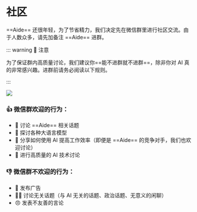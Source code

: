 # 社区

==Aide== 还很年轻，为了节省精力，我们决定先在微信群里进行社区交流。由于人数众多，请先加备注 ==Aide== 进群。

::: warning 🚨 注意

为了保证群内高质量讨论，我们建议你==能不进群就不进群==，除非你对 AI 真的非常感兴趣。进群前请务必阅读以下规则。

:::

<Image src="/wechat.jpg" :style="{borderRadius: '0.5rem', width: '250px'}"/>

### 👍 微信群欢迎的行为：

- 💬 讨论 ==Aide== 相关话题
- 🤖 探讨各种大语言模型
- 🚀 分享如何使用 AI 提高工作效率（即便是 ==Aide== 的竞争对手，我们也欢迎讨论）
- 🧠 进行高质量的 AI 技术讨论

### 👎 微信群不欢迎的行为：

- 🚫 发布广告
- 🙅‍♂️ 讨论无关话题（与 AI 无关的话题、政治话题、无意义的闲聊）
- 😠 发表不友善的言论
